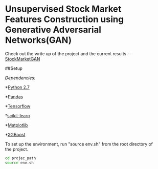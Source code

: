# Unsupervised Stock Market Features Construction using Generative Adversarial Networks(GAN)

Check out the write up of the project and the current results -- [StockMarketGAN](https://nmharmon8.github.io/StockMarketGAN/)

##Setup

*Dependencies:*

*[Python 2.7](https://www.python.org/download/releases/2.7/)

*[Pandas](https://pandas.pydata.org/)

*[Tensorflow](https://www.tensorflow.org/)

*[scikit-learn](http://scikit-learn.org/stable/)

*[Matplotlib](https://matplotlib.org/)

*[XGBoost](https://github.com/dmlc/xgboost)

To set up the environment, run "source env.sh" from the root directory of the project. 

```bash
cd projec_path
source env.sh
```


